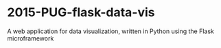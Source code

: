 # 2015-PUG-flask-data-vis
A web application for data visualization, written in Python using the Flask microframework 
